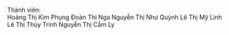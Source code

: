 Thành viên:  
Hoàng Thị Kim Phụng 
Đoàn Thị Nga 
Nguyễn Thị Như Quỳnh
Lê Thị Mỹ Linh 
Lê Thị Thùy Trinh 
Nguyễn Thị Cẩm Ly
